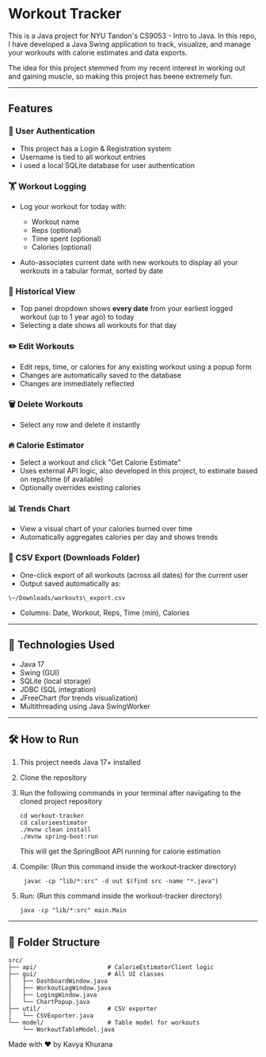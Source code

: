 # Workout Tracker

This is a Java project for NYU Tandon's CS9053 - Intro to Java. In this repo, I have developed a Java Swing application to track, visualize, and manage your workouts with calorie estimates and data exports.

The idea for this project stemmed from my recent interest in working out and gaining muscle, so making this project has beene extremely fun.

---


## Features

### 🔑 User Authentication

* This project has a Login & Registration system
* Username is tied to all workout entries
* I used a local SQLite database for user authentication

### 🏋️ Workout Logging

* Log your workout for today with:

  * Workout name
  * Reps (optional)
  * Time spent (optional)
  * Calories (optional)
    
* Auto-associates current date with new workouts to display all your workouts in a tabular format, sorted by date
  

### 📅 Historical View

* Top panel dropdown shows **every date** from your earliest logged workout (up to 1 year ago) to today
* Selecting a date shows all workouts for that day

### ✏️ Edit Workouts

* Edit reps, time, or calories for any existing workout using a popup form
* Changes are automatically saved to the database
* Changes are immediately reflected

### 🗑️ Delete Workouts

* Select any row and delete it instantly

### 🔥 Calorie Estimator

* Select a workout and click "Get Calorie Estimate"
* Uses external API logic, also developed in this project, to estimate based on reps/time (if available)
* Optionally overrides existing calories

### 📊 Trends Chart

* View a visual chart of your calories burned over time
* Automatically aggregates calories per day and shows trends

### 📂 CSV Export (Downloads Folder)

* One-click export of all workouts (across all dates) for the current user
* Output saved automatically as:

````
\~/Downloads/workouts\_export.csv
````

* Columns: Date, Workout, Reps, Time (min), Calories

---

## 🧱 Technologies Used

* Java 17
* Swing (GUI)
* SQLite (local storage)
* JDBC (SQL integration)
* JFreeChart (for trends visualization)
* Multithreading using Java SwingWorker

---

## 🛠️ How to Run

1. This project needs Java 17+ installed
2. Clone the repository
3. Run the following commands in your terminal after navigating to the cloned project repository
   ````
   cd workout-tracker
   cd calorieestimator
   ./mvnw clean install
   ./mvnw spring-boot:run
   ````
   This will get the SpringBoot API running for calorie estimation
   
5. Compile:
   (Run this command inside the workout-tracker directory)
   ````
    javac -cp "lib/*:src" -d out $(find src -name "*.java")
   ````

4. Run:
(Run this command inside the workout-tracker directory)
   ````
   java -cp "lib/*:src" main.Main
   ````

---

## 📎 Folder Structure

```
src/
├── api/                    # CalorieEstimatorClient logic
├── gui/                    # All UI classes
│   ├── DashboardWindow.java
│   ├── WorkoutLogWindow.java
│   ├── LogingWindow.java
│   └── ChartPopup.java
├── util/                   # CSV exporter
│   └── CSVExporter.java
└── model/                  # Table model for workouts
    └── WorkoutTableModel.java
```

Made with ❤️ by Kavya Khurana 


